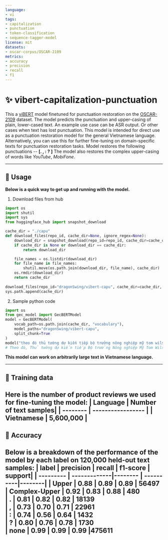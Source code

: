 ```yaml
---
language:
- vi
tags:
- capitalization
- punctuation
- token-classification
- sequence-tagger-model
license: mit
datasets:
- oscar-corpus/OSCAR-2109
metrics:
- accuracy
- precision
- recall
- f1
---
```

# ✨ vibert-capitalization-punctuation
This a [viBERT](https://huggingface.co/FPTAI/vibert-base-cased) model finetuned for punctuation restoration on the [OSCAR-2109](https://huggingface.co/datasets/oscar-corpus/OSCAR-2109) dataset. 
The model predicts the punctuation and upper-casing of plain, lower-cased text. An example use case can be ASR output. Or other cases when text has lost punctuation.
This model is intended for direct use as a punctuation restoration model for the general Vietnamese language. Alternatively, you can use this for further fine-tuning on domain-specific texts for punctuation restoration tasks.
Model restores the following punctuations -- **[. , : ? ]**
The model also restores the complex upper-casing of words like *YouTube*, *MobiFone*.

-----------------------------------------------
## 🚋 Usage

**Below is a quick way to get up and running with the model.**
1. Download files from hub
```python
import os
import shutil
import sys
from huggingface_hub import snapshot_download

cache_dir = "./capu"
def download_files(repo_id, cache_dir=None, ignore_regex=None):
    download_dir = snapshot_download(repo_id=repo_id, cache_dir=cache_dir, ignore_regex=ignore_regex)
    if cache_dir is None or download_dir == cache_dir:
        return download_dir  

    file_names = os.listdir(download_dir)
    for file_name in file_names:
        shutil.move(os.path.join(download_dir, file_name), cache_dir)
    os.rmdir(download_dir)
    return cache_dir
  
download_files(repo_id="dragonSwing/vibert-capu", cache_dir=cache_dir, ignore_regex=["*.json", "*.bin"])
sys.path.append(cache_dir)
```
2. Sample python code
```python
import os
from gec_model import GecBERTModel
model = GecBERTModel(
    vocab_path=os.path.join(cache_dir, "vocabulary"),
    model_paths="dragonSwing/vibert-capu",
    split_chunk=True
)
model("theo đó thủ tướng dự kiến tiếp bộ trưởng nông nghiệp mỹ tom wilsack bộ trưởng thương mại mỹ gina raimondo bộ trưởng tài chính janet yellen gặp gỡ thượng nghị sĩ patrick leahy và một số nghị sĩ mỹ khác")
# Theo đó, Thủ tướng dự kiến tiếp Bộ trưởng Nông nghiệp Mỹ Tom Wilsack, Bộ trưởng Thương mại Mỹ Gina Raimondo, Bộ trưởng Tài chính Janet Yellen, gặp gỡ thượng nghị sĩ Patrick Leahy và một số nghị sĩ Mỹ khác.
```
**This model can work on arbitrarily large text in Vietnamese language.**

-----------------------------------------------
## 📡 Training data
Here is the number of product reviews we used for fine-tuning the model:
| Language | Number of text samples|
| -------- | ----------------- |
| Vietnamese  | 5,600,000           |
-----------------------------------------------
## 🎯 Accuracy
Below is a breakdown of the performance of the model by each label on 120,000 held-out text samples:
|  label    |   precision  |  recall | f1-score  | support|
| --------- | -------------|-------- | ----------|--------|
|     **Upper**    |   0.88       | 0.89    |  0.89     |  56497   
|     **Complex-Upper**    |   0.92       | 0.83    |  0.88     |   480   
|     **.**    |   0.81       | 0.82    |  0.82     | 18139   
|    **,**    |   0.73       | 0.70    |  0.71     | 22961   
|     **:**    |   0.74       | 0.56    |  0.64     |   1432   
|     **?**    |   0.80       | 0.76    |  0.78     |   1730   
|     **none**    |   0.99       | 0.99    |  0.99     |475611   
-----------------------------------------------

